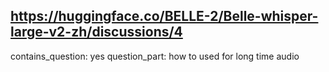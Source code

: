 ## https://huggingface.co/BELLE-2/Belle-whisper-large-v2-zh/discussions/4

contains_question: yes
question_part: how to used for long time audio